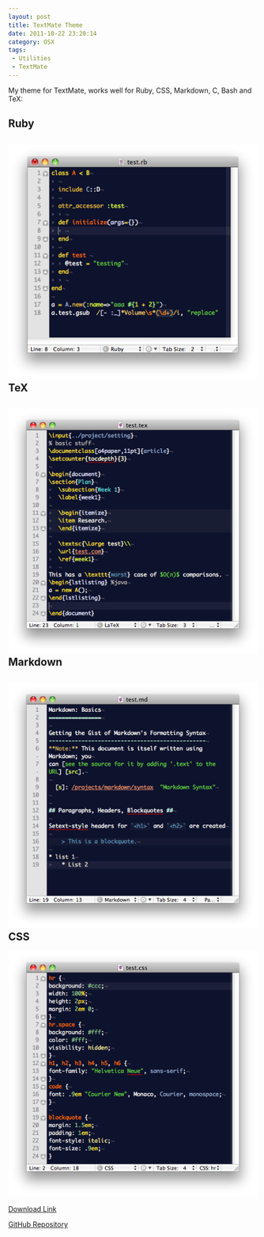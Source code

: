 ```yaml
---
layout: post
title: TextMate Theme
date: 2011-10-22 23:20:14
category: OSX
tags:
 - Utilities
 - TextMate
---
```


My theme for TextMate, works well for Ruby, CSS, Markdown, C, Bash and TeX:

Ruby
----
![Ruby](/images/posts/ruby.png)
TeX
---
![Tex](/images/posts/tex.png)
Markdown
--------
![Markdown](/images/posts/markdown.png)
CSS
---
![css](/images/posts/css.png)

[Download Link](https://raw.github.com/Bilalh/TextMateThemes/master/Blueboard.tmTheme "Blueboard TextMate theme") 

[GitHub Repository](https://github.com/Bilalh/TextMateThemes "Blueboard TextMate theme Repository")
